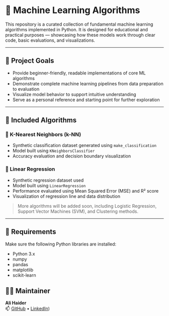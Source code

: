 # 🧠 Machine Learning Algorithms

This repository is a curated collection of fundamental machine learning algorithms implemented in Python. It is designed for educational and practical purposes — showcasing how these models work through clear code, basic evaluations, and visualizations.

---

## 🎯 Project Goals

- Provide beginner-friendly, readable implementations of core ML algorithms
- Demonstrate complete machine learning pipelines from data preparation to evaluation
- Visualize model behavior to support intuitive understanding
- Serve as a personal reference and starting point for further exploration

---

## 📁 Included Algorithms

### 🔹 K-Nearest Neighbors (k-NN)
- Synthetic classification dataset generated using `make_classification`
- Model built using `KNeighborsClassifier`
- Accuracy evaluation and decision boundary visualization

### 🔹 Linear Regression
- Synthetic regression dataset used
- Model built using `LinearRegression`
- Performance evaluated using Mean Squared Error (MSE) and R² score
- Visualization of regression line and data distribution

> More algorithms will be added soon, including Logistic Regression,  Support Vector Machines (SVM), and Clustering methods.

---

## 🔧 Requirements

Make sure the following Python libraries are installed:

- Python 3.x
- numpy
- pandas
- matplotlib
- scikit-learn

## 👨‍💻 Maintainer
**Ali Haider**  
📫 [GitHub](https://github.com/alihaider-ml) • [LinkedIn](https://www.linkedin.com/in/ali-haider-341697268/))

